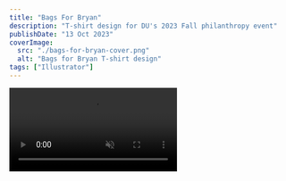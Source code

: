 ```yaml
---
title: "Bags For Bryan"
description: "T-shirt design for DU's 2023 Fall philanthropy event"
publishDate: "13 Oct 2023"
coverImage:
  src: "./bags-for-bryan-cover.png"
  alt: "Bags for Bryan T-shirt design"
tags: ["Illustrator"]
---
```


<div class="w-full">
<video class="mx-auto" autoplay loop muted playsinline>
  <source src="https://f004.backblazeb2.com/file/payne-portfolio/bags.mp4" type="video/mp4" />
  Your browser does not support the video tag.
</video>
</div>
